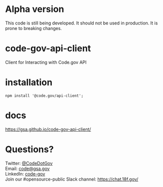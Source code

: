 # Alpha version
This code is still being developed.  It should not be used in production. It is prone to breaking changes.

# code-gov-api-client
Client for Interacting with Code.gov API

# installation
```
npm install '@code.gov/api-client';
```

# docs
https://gsa.github.io/code-gov-api-client/

# Questions?
Twitter: [@CodeDotGov](https://twitter.com/CodeDotGov)  
Email: [code@gsa.gov](mailto:code@gsa.gov)  
LinkedIn: [code-gov](https://www.linkedin.com/company/code-gov)  
Join our #opensource-public Slack channel: <https://chat.18f.gov/>  
